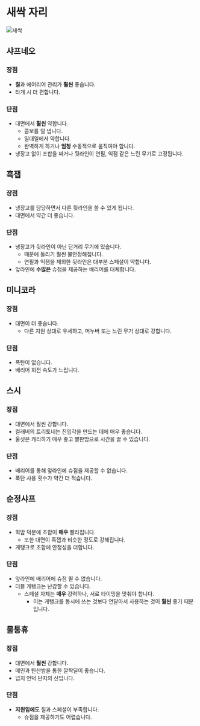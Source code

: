 # 새싹 자리

![새싹]()

## 샤프네오

### 장점

- **칠**과 에어리어 관리가 **훨씬** 좋습니다.
- 타개 시 더 편합니다.

### 단점

- 대면에서 **훨씬** 약합니다.
  - 콤보를 덜 냅니다.
  - 일대일에서 약합니다.
  - 완벽하게 하거나 **엄청** 수동적으로 움직여야 합니다.
- 냉장고 없이 조합을 짜거나 뒷라인이 연필, 익잼 같은 느린 무기로 고정됩니다.

## 흑잽

### 장점

- 냉장고를 담당하면서 다른 뒷라인을 쓸 수 있게 됩니다.
- 대면에서 약간 더 좋습니다.

### 단점

- 냉장고가 뒷라인이 아닌 단거리 무기에 있습니다.
  - 때문에 돌리기 훨씬 불안정해집니다.
  - 연필과 익잼을 제외한 뒷라인은 대부분 스페셜이 약합니다.
- 앞라인에 **수많은** 슈점을 제공하는 배리어를 대체합니다.

## 미니코라

### 장점

- 대면이 더 좋습니다.
  - 다른 지원 상대로 우세하고, 머누버 또는 느린 무기 상대로 강합니다.

### 단점

- 폭탄이 없습니다.
- 배리어 회전 속도가 느립니다.

## 스시

### 장점

- 대면에서 훨씬 강합니다.
- 컬래버의 트리토네는 진입각을 만드는 데에 매우 좋습니다.
- 울샷은 캐리하기 매우 좋고 빨판밤으로 시간을 끌 수 있습니다.

### 단점

- 배리어를 통해 앞라인에 슈점을 제공할 수 없습니다.
- 폭탄 사용 횟수가 약간 더 적습니다.

## 순정샤프

### 장점

- 퀵밤 덕분에 조합이 **매우** 빨라집니다.
  - 또한 대면이 흑잽과 비슷한 정도로 강해집니다.
- 게탱크로 조합에 안정성을 더합니다.

### 단점

- 앞라인에 배리어에 슈점 뛸 수 없습니다.
- 더블 게탱크는 난감할 수 있습니다.
  - 스페셜 자체는 **매우** 강력하나, 서로 타이밍을 맞춰야 합니다.
    - 이는 게탱크를 동시에 쓰는 것보다 연달아서 사용하는 것이 **훨씬** 좋기 때문입니다.

## 물통휴

### 장점

- 대면에서 **훨씬** 강합니다.
- 메인과 탄산밤을 통한 깔짝딜이 좋습니다.
- 넙치 언덕 단지의 신입니다.

### 단점

- **지원임에도** 칠과 스페셜이 부족합니다.
  - 슈점을 제공하기도 어렵습니다.
